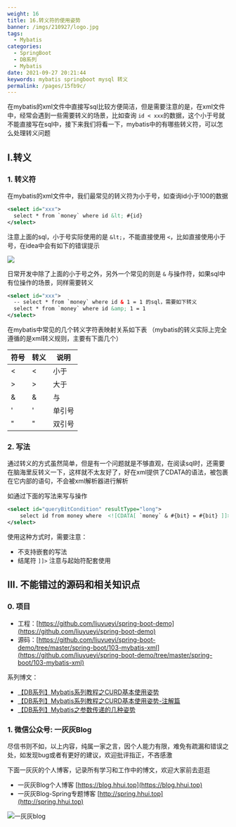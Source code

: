 ```yaml
---
weight: 16
title: 16.转义符的使用姿势
banner: /imgs/210927/logo.jpg
tags: 
  - Mybatis
categories: 
  - SpringBoot
  - DB系列
  - Mybatis
date: 2021-09-27 20:21:44
keywords: mybatis springboot mysql 转义
permalink: /pages/15fb9c/
---
```


在mybatis的xml文件中直接写sql比较方便简洁，但是需要注意的是，在xml文件中，经常会遇到一些需要转义的场景，比如查询 `id < xxx`的数据，这个小于号就不能直接写在sql中，接下来我们将看一下，mybatis中的有哪些转义符，可以怎么处理转义问题

<!-- more -->

## I.转义

### 1. 转义符

在mybatis的xml文件中，我们最常见的转义符为小于号，如查询id小于100的数据

```xml
<select id="xxx">
  select * from `money` where id &lt; #{id}
</select>
```

注意上面的sql，小于号实际使用的是 `&lt;`，不能直接使用 `<`，比如直接使用小于号，在idea中会有如下的错误提示

![](/imgs/210927/00.jpg)


日常开发中除了上面的小于号之外，另外一个常见的则是 `&` 与操作符，如果sql中有位操作的场景，同样需要转义

```xml
<select id="xxx">
  -- select * from `money` where id & 1 = 1 的sql，需要如下转义
  select * from `money` where id &amp; 1 = 1
</select>
```

在mybatis中常见的几个转义字符表映射关系如下表 （mybatis的转义实际上完全遵循的是xml转义规则，主要有下面几个）

| 符号 | 转义 | 说明  |
| --- | --- | --- |
| < | &lt; | 小于 |
| > | &gt; | 大于 |
| &amp; | & | 与 | 
| &apos; | ' | 单引号 | 
| &quot; | " | 双引号 |


### 2. <![CDATA[ ]]> 写法

通过转义的方式虽然简单，但是有一个问题就是不够直观，在阅读sql时，还需要在脑海里反转义一下，这样就不太友好了，好在xml提供了CDATA的语法，被包裹在它内部的语句，不会被xml解析器进行解析

如通过下面的写法来写与操作

```xml
<select id="queryBitCondition" resultType="long">
    select id from money where  <![CDATA[ `money` & #{bit} = #{bit} ]]>
</select>
```

使用这种方式时，需要注意：

- 不支持嵌套的写法
- 结尾符 `]]>` 注意与起始符配套使用


## III. 不能错过的源码和相关知识点

### 0. 项目

- 工程：[https://github.com/liuyueyi/spring-boot-demo](https://github.com/liuyueyi/spring-boot-demo)
- 源码：[https://github.com/liuyueyi/spring-boot-demo/tree/master/spring-boot/103-mybatis-xml](https://github.com/liuyueyi/spring-boot-demo/tree/master/spring-boot/103-mybatis-xml)

系列博文：

- [【DB系列】Mybatis系列教程之CURD基本使用姿势](https://spring.hhui.top/spring-blog/2021/08/15/210815-Mybatis%E7%B3%BB%E5%88%97%E6%95%99%E7%A8%8B%E4%B9%8BCURD%E5%9F%BA%E6%9C%AC%E4%BD%BF%E7%94%A8%E5%A7%BF%E5%8A%BF/)
- [【DB系列】Mybatis系列教程之CURD基本使用姿势-注解篇](https://spring.hhui.top/spring-blog/2021/08/31/210831-SpringBoot%E7%B3%BB%E5%88%97%E4%B9%8BMybatis%20CURD%E5%9F%BA%E6%9C%AC%E4%BD%BF%E7%94%A8%E5%A7%BF%E5%8A%BF-%E6%B3%A8%E8%A7%A3%E7%AF%87/)
- [【DB系列】Mybatis之参数传递的几种姿势](https://spring.hhui.top/spring-blog/2021/09/24/210924-SpringBoot%E7%B3%BB%E5%88%97Mybatis%E4%B9%8B%E5%8F%82%E6%95%B0%E4%BC%A0%E9%80%92%E7%9A%84%E5%87%A0%E7%A7%8D%E5%A7%BF%E5%8A%BF/)

### 1. 微信公众号: 一灰灰Blog

尽信书则不如，以上内容，纯属一家之言，因个人能力有限，难免有疏漏和错误之处，如发现bug或者有更好的建议，欢迎批评指正，不吝感激

下面一灰灰的个人博客，记录所有学习和工作中的博文，欢迎大家前去逛逛

- 一灰灰Blog个人博客 [https://blog.hhui.top](https://blog.hhui.top)
- 一灰灰Blog-Spring专题博客 [http://spring.hhui.top](http://spring.hhui.top)


![一灰灰blog](https://spring.hhui.top/spring-blog/imgs/info/info.png)

